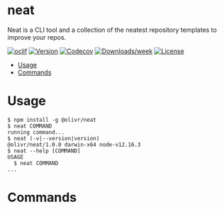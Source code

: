 neat
====

Neat is a CLI tool and a collection of the neatest repository templates to improve your repos.

[![oclif](https://img.shields.io/badge/cli-oclif-brightgreen.svg)](https://oclif.io)
[![Version](https://img.shields.io/npm/v/neat.svg)](https://npmjs.org/package/neat)
[![Codecov](https://codecov.io/gh/olivr-com/neat/branch/master/graph/badge.svg)](https://codecov.io/gh/olivr-com/neat)
[![Downloads/week](https://img.shields.io/npm/dw/neat.svg)](https://npmjs.org/package/neat)
[![License](https://img.shields.io/npm/l/neat.svg)](https://github.com/olivr-com/neat/blob/master/package.json)

<!-- toc -->
* [Usage](#usage)
* [Commands](#commands)
<!-- tocstop -->
# Usage
<!-- usage -->
```sh-session
$ npm install -g @olivr/neat
$ neat COMMAND
running command...
$ neat (-v|--version|version)
@olivr/neat/1.0.0 darwin-x64 node-v12.16.3
$ neat --help [COMMAND]
USAGE
  $ neat COMMAND
...
```
<!-- usagestop -->
# Commands
<!-- commands -->

<!-- commandsstop -->
